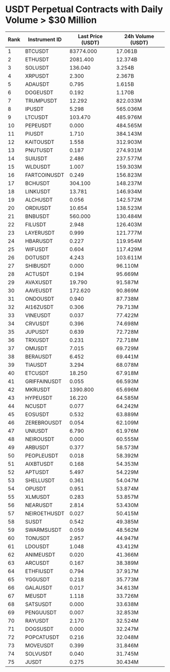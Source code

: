 # USDT Perpetual Contracts with Daily Volume > $30 Million

| Rank | Instrument ID | Last Price (USDT) | 24h Volume (USDT) |
|------|---------------|-------------------|-------------------|
| 1 | BTCUSDT | 83774.000 | 17.061B |
| 2 | ETHUSDT | 2081.400 | 12.374B |
| 3 | SOLUSDT | 136.040 | 3.254B |
| 4 | XRPUSDT | 2.300 | 2.367B |
| 5 | ADAUSDT | 0.795 | 1.615B |
| 6 | DOGEUSDT | 0.192 | 1.170B |
| 7 | TRUMPUSDT | 12.292 | 822.033M |
| 8 | IPUSDT | 5.298 | 565.036M |
| 9 | LTCUSDT | 103.470 | 485.976M |
| 10 | PEPEUSDT | 0.000 | 484.565M |
| 11 | PIUSDT | 1.710 | 384.143M |
| 12 | KAITOUSDT | 1.558 | 312.903M |
| 13 | PNUTUSDT | 0.187 | 274.931M |
| 14 | SUIUSDT | 2.486 | 237.577M |
| 15 | WLDUSDT | 1.007 | 159.303M |
| 16 | FARTCOINUSDT | 0.249 | 156.823M |
| 17 | BCHUSDT | 304.100 | 148.237M |
| 18 | LINKUSDT | 13.781 | 146.934M |
| 19 | ALCHUSDT | 0.056 | 142.572M |
| 20 | ORDIUSDT | 10.654 | 138.523M |
| 21 | BNBUSDT | 560.000 | 130.484M |
| 22 | FILUSDT | 2.948 | 126.403M |
| 23 | LAYERUSDT | 0.999 | 121.777M |
| 24 | HBARUSDT | 0.227 | 119.954M |
| 25 | WIFUSDT | 0.604 | 117.429M |
| 26 | DOTUSDT | 4.243 | 103.611M |
| 27 | SHIBUSDT | 0.000 | 96.110M |
| 28 | ACTUSDT | 0.194 | 95.669M |
| 29 | AVAXUSDT | 19.790 | 91.587M |
| 30 | AAVEUSDT | 172.620 | 90.869M |
| 31 | ONDOUSDT | 0.940 | 87.738M |
| 32 | AI16ZUSDT | 0.306 | 79.713M |
| 33 | VINEUSDT | 0.037 | 77.422M |
| 34 | CRVUSDT | 0.396 | 74.698M |
| 35 | JUPUSDT | 0.639 | 72.728M |
| 36 | TRXUSDT | 0.231 | 72.718M |
| 37 | OMUSDT | 7.015 | 69.729M |
| 38 | BERAUSDT | 6.452 | 69.441M |
| 39 | TIAUSDT | 3.294 | 68.078M |
| 40 | ETCUSDT | 18.250 | 67.918M |
| 41 | GRIFFAINUSDT | 0.055 | 66.593M |
| 42 | MKRUSDT | 1390.800 | 65.696M |
| 43 | HYPEUSDT | 16.220 | 64.585M |
| 44 | NCUSDT | 0.077 | 64.242M |
| 45 | EOSUSDT | 0.532 | 63.889M |
| 46 | ZEREBROUSDT | 0.054 | 62.109M |
| 47 | UNIUSDT | 6.790 | 61.976M |
| 48 | NEIROUSDT | 0.000 | 60.555M |
| 49 | ARBUSDT | 0.377 | 58.573M |
| 50 | PEOPLEUSDT | 0.018 | 58.392M |
| 51 | AIXBTUSDT | 0.168 | 54.353M |
| 52 | APTUSDT | 5.497 | 54.229M |
| 53 | SHELLUSDT | 0.361 | 54.047M |
| 54 | OPUSDT | 0.951 | 53.874M |
| 55 | XLMUSDT | 0.283 | 53.857M |
| 56 | NEARUSDT | 2.814 | 53.430M |
| 57 | NEIROETHUSDT | 0.027 | 50.415M |
| 58 | SUSDT | 0.542 | 49.385M |
| 59 | SWARMSUSDT | 0.059 | 48.562M |
| 60 | TONUSDT | 2.957 | 44.947M |
| 61 | LDOUSDT | 1.048 | 43.412M |
| 62 | ANIMEUSDT | 0.020 | 41.366M |
| 63 | ARCUSDT | 0.167 | 38.389M |
| 64 | ETHFIUSDT | 0.794 | 37.917M |
| 65 | YGGUSDT | 0.218 | 35.773M |
| 66 | GALAUSDT | 0.017 | 34.613M |
| 67 | MEUSDT | 1.118 | 33.726M |
| 68 | SATSUSDT | 0.000 | 33.638M |
| 69 | PENGUUSDT | 0.007 | 32.853M |
| 70 | RAYUSDT | 2.170 | 32.524M |
| 71 | DOGSUSDT | 0.000 | 32.247M |
| 72 | POPCATUSDT | 0.216 | 32.048M |
| 73 | MOVEUSDT | 0.399 | 31.846M |
| 74 | SOLVUSDT | 0.040 | 31.745M |
| 75 | JUSDT | 0.275 | 30.434M |
